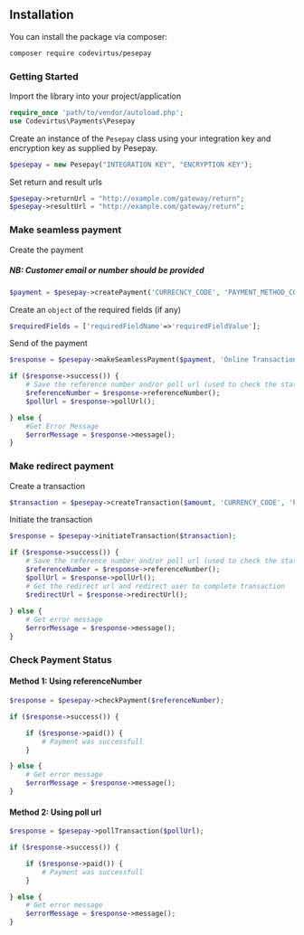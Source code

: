 ## Installation

You can install the package via composer:

```bash
composer require codevirtus/pesepay
```

### Getting Started
Import the library into your project/application

```php
require_once 'path/to/vendor/autoload.php';
use Codevirtus\Payments\Pesepay
```

Create an instance of the `Pesepay` class using your integration key and encryption key as supplied by Pesepay.

```php 
$pesepay = new Pesepay("INTEGRATION KEY", "ENCRYPTION KEY");
```

Set return and result urls

```php 
$pesepay->returnUrl = "http://example.com/gateway/return";
$pesepay->resultUrl = "http://example.com/gateway/return";
```

### Make seamless payment

Create the payment 
##### NB: Customer email or number should be provided

```php
$payment = $pesepay->createPayment('CURRECNCY_CODE', 'PAYMENT_METHOD_CODE', 'CUSTOMER_EMAIL(OPTIONAL)', 'CUSTOMER_PHONE_NUMBER(OPTIONAL)', 'CUSTOMER_NAME(OPTIONAL)');
```

Create an `object` of the required fields (if any)
```php
$requiredFields = ['requiredFieldName'=>'requiredFieldValue'];
```

Send of the payment
```php
$response = $pesepay->makeSeamlessPayment($payment, 'Online Transaction', $AMOUNT, $requiredFields, 'MERCHANT_REFERENCE(OPTIONAL)');

if ($response->success()) {
    # Save the reference number and/or poll url (used to check the status of a transaction)
    $referenceNumber = $response->referenceNumber();
    $pollUrl = $response->pollUrl();

} else {
    #Get Error Message
    $errorMessage = $response->message();
}
```

### Make redirect payment

Create a transaction
```php
$transaction = $pesepay->createTransaction($amount, 'CURRENCY_CODE', 'PAYMENT_REASON', 'MERCHANT_REFERENCE(OPTIONAL)');
```

Initiate the transaction
```php
$response = $pesepay->initiateTransaction($transaction);

if ($response->success()) {
    # Save the reference number and/or poll url (used to check the status of a transaction)
    $referenceNumber = $response->referenceNumber();
    $pollUrl = $response->pollUrl();
    # Get the redirect url and redirect user to complete transaction   
    $redirectUrl = $response->redirectUrl();
    
} else {
    # Get error message
    $errorMessage = $response->message();
}
```

### Check Payment Status
#### Method 1: Using referenceNumber
```php
$response = $pesepay->checkPayment($referenceNumber);

if ($response->success()) {

    if ($response->paid()) {
        # Payment was successfull
    }

} else {
    # Get error message
    $errorMessage = $response->message();
}
```
#### Method 2: Using poll url
```php
$response = $pesepay->pollTransaction($pollUrl);

if ($response->success()) {

    if ($response->paid()) {
        # Payment was successfull
    }

} else {
    # Get error message
    $errorMessage = $response->message();
}
```